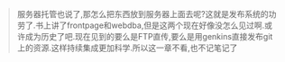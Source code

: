 > 服务器托管也说了,那怎么把东西放到服务器上面去呢?这就是发布系统的功劳了.书上讲了frontpage和webdba,但是这两个现在好像没怎么见过啊.或许成为历史了吧.现在见到的要么是FTP直传,要么是用genkins直接发布git上的资源.这样持续集成更加科学.所以这一章不看,也不记笔记了